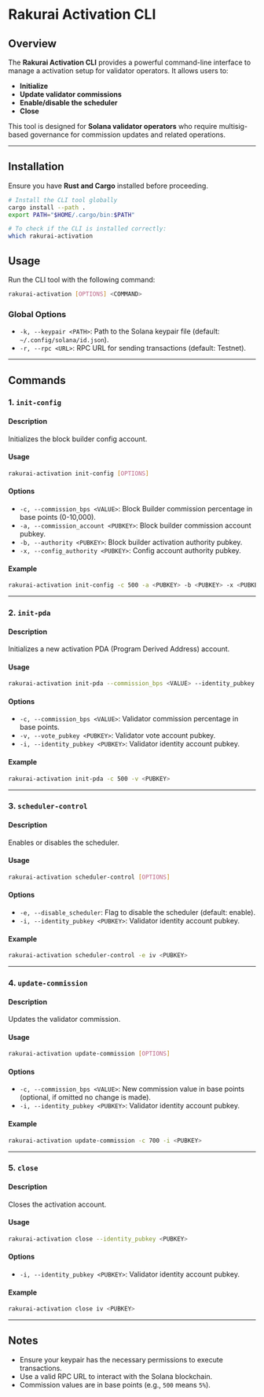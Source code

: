 # Rakurai Activation CLI

## Overview

The **Rakurai Activation CLI** provides a powerful command-line interface to manage a activation setup for validator operators. It allows users to:
- **Initialize**
- **Update validator commissions**
- **Enable/disable the scheduler**
- **Close**

This tool is designed for **Solana validator operators** who require multisig-based governance for commission updates and related operations.

---

## Installation

Ensure you have **Rust and Cargo** installed before proceeding.

```sh
# Install the CLI tool globally
cargo install --path .
export PATH="$HOME/.cargo/bin:$PATH"

# To check if the CLI is installed correctly:
which rakurai-activation
```

## Usage

Run the CLI tool with the following command:

```sh
rakurai-activation [OPTIONS] <COMMAND>
```

### Global Options

- `-k, --keypair <PATH>`: Path to the Solana keypair file (default: `~/.config/solana/id.json`).
- `-r, --rpc <URL>`: RPC URL for sending transactions (default: Testnet).

---

## Commands

### 1. `init-config`

#### Description
Initializes the block builder config account.

#### Usage

```sh
rakurai-activation init-config [OPTIONS]
```

#### Options

- `-c, --commission_bps <VALUE>`: Block Builder commission percentage in base points (0-10,000).
- `-a, --commission_account <PUBKEY>`: Block builder commission account pubkey.
- `-b, --authority <PUBKEY>`: Block builder activation authority pubkey.
- `-x, --config_authority <PUBKEY>`: Config account authority pubkey.

#### Example

```sh
rakurai-activation init-config -c 500 -a <PUBKEY> -b <PUBKEY> -x <PUBKEY>
```

---

### 2. `init-pda`

#### Description
Initializes a new activation PDA (Program Derived Address) account.

#### Usage

```sh
rakurai-activation init-pda --commission_bps <VALUE> --identity_pubkey <PUBKEY>
```

#### Options

- `-c, --commission_bps <VALUE>`: Validator commission percentage in base points.
- `-v, --vote_pubkey <PUBKEY>`: Validator vote account pubkey.
- `-i, --identity_pubkey <PUBKEY>`: Validator identity account pubkey.

#### Example

```sh
rakurai-activation init-pda -c 500 -v <PUBKEY>
```

---

### 3. `scheduler-control`

#### Description
Enables or disables the scheduler.

#### Usage

```sh
rakurai-activation scheduler-control [OPTIONS]
```

#### Options

- `-e, --disable_scheduler`: Flag to disable the scheduler (default: enable).
- `-i, --identity_pubkey <PUBKEY>`: Validator identity account pubkey.

#### Example

```sh
rakurai-activation scheduler-control -e iv <PUBKEY>
```

---

### 4. `update-commission`

#### Description
Updates the validator commission.

#### Usage

```sh
rakurai-activation update-commission [OPTIONS]
```

#### Options

- `-c, --commission_bps <VALUE>`: New commission value in base points (optional, if omitted no change is made).
- `-i, --identity_pubkey <PUBKEY>`: Validator identity account pubkey.

#### Example

```sh
rakurai-activation update-commission -c 700 -i <PUBKEY>
```

---

### 5. `close`

#### Description
Closes the activation account.

#### Usage

```sh
rakurai-activation close --identity_pubkey <PUBKEY>
```

#### Options

- `-i, --identity_pubkey <PUBKEY>`: Validator identity account pubkey.

#### Example

```sh
rakurai-activation close iv <PUBKEY>
```

---

## Notes

- Ensure your keypair has the necessary permissions to execute transactions.
- Use a valid RPC URL to interact with the Solana blockchain.
- Commission values are in base points (e.g., `500` means `5%`).


